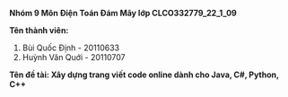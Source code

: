 **Nhóm 9 Môn Điện Toán Đám Mây lớp CLCO332779_22_1_09**

**Tên thành viên:**

1. Bùi Quốc Định - 20110633
2. Huỳnh Văn Quới - 20110707

**Tên đề tài: Xây dựng trang viết code online dành cho Java, C#, Python, C++**

